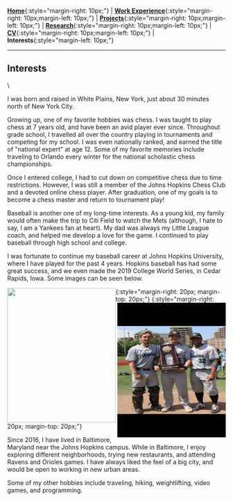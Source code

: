 [**Home**](http://michaelainsworth.me){:style="margin-right: 10px;"}
|
[**Work Experience**](http://michaelainsworth.me/workExperience){:style="margin-right: 10px;margin-left: 10px;"}
|
[**Projects**](http://michaelainsworth.me/projects){:style="margin-right: 10px;margin-left: 10px;"}
|
[**Research**](http://michaelainsworth.me/research){:style="margin-right: 10px;margin-left: 10px;"}
|
[**CV**](http://michaelainsworth.me/aboutMe){:style="margin-right: 10px;margin-left: 10px;"}
|
**Interests**{:style="margin-left: 10px;"}

___

## Interests
\

I was born and raised in White Plains, New York, just about 30 minutes north of New York City.

Growing up, one of my favorite hobbies was chess. I was taught to play chess at 7 years old, and have been an avid player ever since. Throughout grade school, I travelled all over the country playing in tournaments and competing for my school. I was even nationally ranked, and earned the title of "national expert" at age 12. Some of my favorite memories include traveling to Orlando every winter for the national scholastic chess championships.

Once I entered college, I had to cut down on competitive chess due to time restrictions. However, I was still a member of the Johns Hopkins Chess Club and a devoted online chess player. After graduation, one of my goals is to become a chess master and return to tournament play!

Baseball is another one of my long-time interests. As a young kid, my family would often make the trip to Citi Field to watch the Mets (although, I hate to say, I am a Yankees fan at heart). My dad was always my Little League coach, and helped me develop a love for the game. I continued to play baseball through high school and college.

I was fortunate to continue my baseball career at Johns Hopkins University, where I have played for the past 4 years. Hopkins baseball has had some great success, and we even made the 2019 College World Series, in Cedar Rapids, Iowa. Some images can be seen below.

<img align="left" width="250" height="310" src="../pictures/baseball1.PNG">{:style="margin-right: 20px; margin-top: 20px;"} <img align="right" width="250" height="310" src="../pictures/baseball2.PNG">{:style="margin-right: 20px; margin-top: 20px;"}



Since 2016, I have lived in Baltimore, Maryland near the Johns Hopkins campus. While in Baltimore, I enjoy exploring different neighborhoods, trying new restaurants, and attending Ravens and Orioles games. I have always liked the feel of a big city, and would be open to working in new urban areas. 

Some of my other hobbies include traveling, hiking, weightlifting, video games, and programming.


